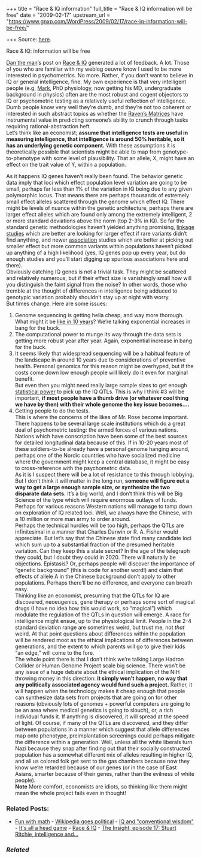 +++
title = "Race & IQ information"
full_title = "Race & IQ information will be free"
date = "2009-02-17"
upstream_url = "https://www.gnxp.com/WordPress/2009/02/17/race-iq-information-will-be-free/"

+++
Source: [here](https://www.gnxp.com/WordPress/2009/02/17/race-iq-information-will-be-free/).

Race & IQ: information will be free

[Dan the man](http://scienceblogs.com/geneticfuture/2009/02/should_scientists_study_race_a.php)‘s post on [Race & IQ](http://scienceblogs.com/geneticfuture/2009/02/should_scientists_study_race_a.php) generated a lot of feedback. A lot. Those of you who are familiar with my weblog oeuvre know I used to be more interested in psychometrics. No more. Rather, if you don’t want to believe in IQ or general intelligence, fine. My own experience is that very intelligent people (e.g, [Mark](http://scienceblogs.com/denialism/), PhD physiology, now getting his MD, undergraduate background in physics) often are the most robust and cogent objectors to IQ or psychometric testing as a relatively useful reflection of intelligence. Dumb people know very well they’re dumb, and they’re not too coherent or interested in such abstract topics as whether the [Raven’s Matrices](https://en.wikipedia.org/wiki/Raven's_Progressive_Matrices) have instrumental value in predicting someone’s ability to crunch through tasks requiring rational-abstraction heft.  
Let’s think like an economist; **assume that intelligence tests are useful in measuring intelligence, that intelligence is around 50% heritable, so it has an underlying genetic component.** With these assumptions it is theoretically possible that scientists might be able to map from genotype-to-phenotype with some level of plausibility. That an allele, X, might have an effect on the trait value of Y, within a population.

  
As it happens IQ genes haven’t really been found. The behavior genetic data imply that loci which effect population level variation are going to be small, perhaps far less than 1% of the variation in IQ being due to any given polymorphic locus. That means there are perhaps thousands of extremely small effect alleles scattered through the genome which effect IQ. There might be levels of nuance within the genetic architecture, perhaps there are larger effect alleles which are found only among the extremely intelligent, 2 or more standard deviations above the norm (top 2-3% in IQ). So far the standard genetic methodologies haven’t yielded anything promising, [linkage studies](https://www.gnxp.com/blog/2006/07/linkage-versus-association-mini-primer.php) which are better are looking for larger effect if rare variants didn’t find anything, and newer [association](https://www.gnxp.com/blog/2006/07/linkage-versus-association-mini-primer.php) studies which are better at picking out smaller effect but more common variants within populations haven’t picked up anything of a high likelihood (yes, IQ genes pop up every year, but do enough studies and you’ll start digging up spurious associations here and there).  
Obviously catching IQ genes is not a trivial task. They might be scattered and relatively numerous, but if their effect size is vanishingly small how will you distinguish the faint signal from the noise? In other words, those who tremble at the thought of differences in intelligence being adduced to genotypic variation probably shouldn’t stay up at night with worry.  
But times change. Here are some issues:  
1) Genome sequencing is getting hella cheap, and way more thorough. What might it be [like in 10 years](http://scienceblogs.com/geneticfuture/2009/02/value_of_newborn_genome.php)? We’re talking exponential increases in bang for the buck.  
2) The computational power to munge its way through the data sets is getting more robust year after year. Again, exponential increase in bang for the buck.  
3) It seems likely that widespread sequencing will be a habitual feature of the landscape in around 10 years due to considerations of preventive health. Personal genomics for this reason might be overhyped, but if the costs come down low enough people will likely do it even for marginal benefit.  
But even then you might need really large sample sizes to get enough [statistical power](https://en.wikipedia.org/wiki/Statistical_power) to pick up the IQ QTLs. This is why I think \#3 will be important, **if most people have a thumb drive (or whatever cool thing we have by then) with their whole genome the key issue becomes….**  
4) Getting people to do the tests.  
This is where the concerns of the likes of Mr. Rose become important. There happens to be several large scale institutions which do a great deal of psychometric testing: the armed forces of various nations. Nations which have conscription have been some of the best sources for detailed longitudinal data because of this. If in 10-20 years most of these soldiers-to-be already have a personal genome hanging around, perhaps one of the Nordic countries who have socialized medicine where the government might keep a central database, it might be easy to cross-reference with the psychometric data.  
As it is I suspect there will be a lot of resistance to this through lobbying. But I don’t think it will matter in the long run, **someone will figure out a way to get a large enough sample size, or synthesize the two disparate data sets.** It’s a big world, and I don’t think this will be Big Science of the type which will require enormous outlays of funds. Perhaps for various reasons Western nations will manage to tamp down on exploration of IQ related loci. Well, we always have the Chinese, with a 10 million or more man army to order around.  
Perhaps the technical hurdles will be too high, perhaps the QTLs are infinitesimal in a manner that Charles Darwin or R. A. Fisher would appreciate. But let’s say that the Chinese state find many candidate loci which sum up to a substantial fraction of the presumed heritable variation. Can they keep this a state secret? In the age of the telegraph they could, but I doubt they could in 2020. There will naturally be objections. Epistasis? Or, perhaps people will discover the importance of “genetic background” (this is code for another word!) and claim that effects of allele A in the Chinese background don’t apply to other populations. Perhaps there’ll be no difference, and everyone can breath easy.  
Thinking like an economist, presuming that the QTLs for IQ are discovered, neoeugenics, gene therapy or perhaps some sort of magical drugs (I have no idea how this would work, so “magical”) which modulate the regulation of the QTLs in question will emerge. A race for intelligence might ensue, up to the physiological limit. People in the 2-4 standard deviation range are sometimes weird, but trust me, not *that* weird. At that point questions about differences within the population will be rendered moot as the ethical implications of differences between generations, and the extent to which parents will go to give their kids “an edge,” will come to the fore.  
The whole point there is that I don’t think we’re talking Large Hadron Collider or Human Genome Project scale big science. There won’t be any issue of a huge debate about the ethical implication of the NIH throwing money in this direction: **it simply won’t happen, no way that any politically associated agency would fund such a project.** Rather, it will happen when the technology makes it cheap enough that people can synthesize data sets from projects that are going on for other reasons (obviously lots of genomes + powerful computers are going to be an area where medical genetics is going to slouch), or, a rich individual funds it. If anything is discovered, it will spread at the speed of light. Of course, if many of the QTLs are discovered, and they differ between populations in a manner which suggest that allele differences map onto phenotype, preimplantation screenings could perhaps mitigate the difference within a generation. Well, unless all the white liberals turn Nazi because they snap after finding out that their socially constructed population has a somewhat different mix of alleles resulting in higher IQ, and all us colored folk get sent to the gas chambers because now they know we’re retarded because of our genes (or in the case of East Asians, smarter because of their genes, rather than the evilness of white people).  
**Note** More comfort, economists are idiots, so thinking like them might mean the whole project fails even in thought!

### Related Posts:

- [Fun with
  math](https://www.gnxp.com/WordPress/2005/12/07/fun-with-math/) - [Wikipedia goes
  political](https://www.gnxp.com/WordPress/2006/07/06/wikipedia-goes-political/) - [IQ and "conventional
  wisdom"](https://www.gnxp.com/WordPress/2009/04/16/iq-and-conventional-wisdom/) - [It's all a head
  game](https://www.gnxp.com/WordPress/2005/08/05/it-s-all-a-head-game/) - [Race & IQ](https://www.gnxp.com/WordPress/2009/02/16/race-iq/) - [The Insight, episode 17: Stuart Ritchie, intelligence
  and…](https://www.gnxp.com/WordPress/2018/04/11/the-insight-episode-17-stuart-ritchie-intelligence-and-genes/)

### *Related*

[](https://www.addtoany.com/add_to/facebook?linkurl=https%3A%2F%2Fwww.gnxp.com%2FWordPress%2F2009%2F02%2F17%2Frace-iq-information-will-be-free%2F&linkname=Race%20%26%20IQ%3A%20information%20will%20be%20free "Facebook")[](https://www.addtoany.com/add_to/twitter?linkurl=https%3A%2F%2Fwww.gnxp.com%2FWordPress%2F2009%2F02%2F17%2Frace-iq-information-will-be-free%2F&linkname=Race%20%26%20IQ%3A%20information%20will%20be%20free "Twitter")[](https://www.addtoany.com/add_to/email?linkurl=https%3A%2F%2Fwww.gnxp.com%2FWordPress%2F2009%2F02%2F17%2Frace-iq-information-will-be-free%2F&linkname=Race%20%26%20IQ%3A%20information%20will%20be%20free "Email")[](https://www.addtoany.com/share)
